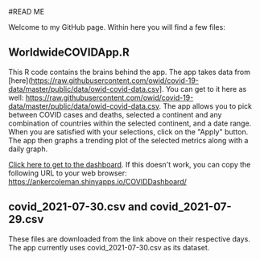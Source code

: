 #READ ME

Welcome to my GitHub page. Within here you will find a few files:

## WorldwideCOVIDApp.R  

This R code contains the brains behind the app. The app takes data from [here](https://raw.githubusercontent.com/owid/covid-19-data/master/public/data/owid-covid-data.csv]. You can get to it here as well: https://raw.githubusercontent.com/owid/covid-19-data/master/public/data/owid-covid-data.csv. The app allows you to pick between COVID cases and deaths, selected a continent and any combination of countries within the selected continent, and a date range. When you are satisfied with your selections, click on the "Apply" button. The app then graphs a trending plot of the selected metrics along with a daily graph. 


[Click here to get to the dashboard](https://ankercoleman.shinyapps.io/COVIDDashboard/). If this doesn't work, you can copy the following URL to your web browser: https://ankercoleman.shinyapps.io/COVIDDashboard/

## covid_2021-07-30.csv and covid_2021-07-29.csv

These files are downloaded from the link above on their respective days. The app currently uses covid_2021-07-30.csv as its dataset.